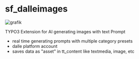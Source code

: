# sf_dalleimages

![grafik](https://github.com/akaufhold/sf_dalleimages/assets/27824413/b406a578-f56a-4471-ad0b-e059b626ba34)

TYPO3 Extension for AI generating images with text Prompt
- real time generating prompts with multiple category presets
- dalle platform account
- saves data as "asset" in tt_content like textmedia, image, etc
